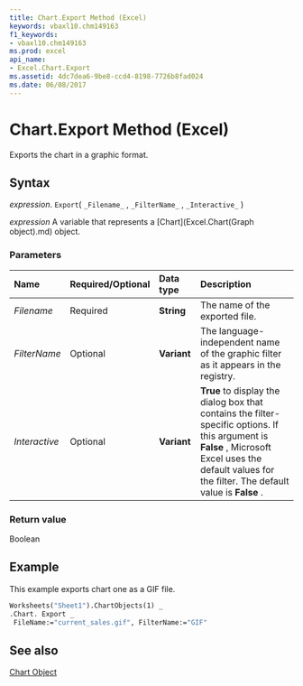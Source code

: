 ```yaml
---
title: Chart.Export Method (Excel)
keywords: vbaxl10.chm149163
f1_keywords:
- vbaxl10.chm149163
ms.prod: excel
api_name:
- Excel.Chart.Export
ms.assetid: 4dc7dea6-9be8-ccd4-8198-7726b8fad024
ms.date: 06/08/2017
---
```



# Chart.Export Method (Excel)

Exports the chart in a graphic format.


## Syntax

 _expression_. `Export`( `_Filename_` , `_FilterName_` , `_Interactive_` )

 _expression_ A variable that represents a [Chart](Excel.Chart(Graph object).md) object.


### Parameters



|Name|Required/Optional|Data type|Description|
|:-----|:-----|:-----|:-----|
| _Filename_|Required| **String**|The name of the exported file.|
| _FilterName_|Optional| **Variant**|The language-independent name of the graphic filter as it appears in the registry.|
| _Interactive_|Optional| **Variant**| **True** to display the dialog box that contains the filter-specific options. If this argument is **False** , Microsoft Excel uses the default values for the filter. The default value is **False** .|

### Return value

Boolean


## Example

This example exports chart one as a GIF file.


```vb
Worksheets("Sheet1").ChartObjects(1) _ 
.Chart. Export _ 
 FileName:="current_sales.gif", FilterName:="GIF"
```


## See also


[Chart Object](Excel.Chart(object).md)

